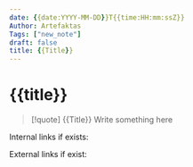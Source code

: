 ```yaml
---
date: {{date:YYYY-MM-DD}}T{{time:HH:mm:ssZ}}
Author: Artefaktas
Tags: ["new_note"]
draft: false
title: {{Title}}
---
```


# {{title}}

> [!quote] {{Title}}
> Write something here

Internal links if exists:

External links if exist:
